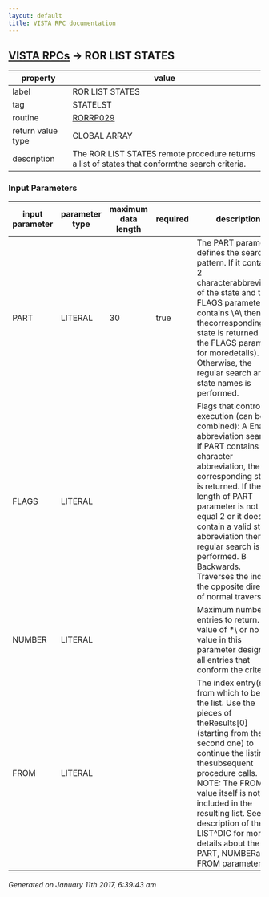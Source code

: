 ```yaml
---
layout: default
title: VISTA RPC documentation
---
```




## [VISTA RPCs](TableOfContent.md) &#8594; ROR LIST STATES 

 property | value 
--- | --- 
 label | ROR LIST STATES
 tag | STATELST
 routine | [RORRP029](http://code.osehra.org/dox/Routine_RORRP029_source.html)
 return value type | GLOBAL ARRAY
 description | The ROR LIST STATES remote procedure returns a list of states that conformthe search criteria.

### Input Parameters

| input parameter | parameter type | maximum data length | required | description | 
| --- | --- | --- | --- | --- | 
| PART | LITERAL | 30 | true | The PART parameter defines the search pattern. If it contains 2 characterabbreviation of the state and the FLAGS parameter contains \A\ then thecorresponding state is returned (see the FLAGS parameter for moredetails). Otherwise, the regular search among state names is performed. | 
| FLAGS | LITERAL |  |  | Flags that control the execution (can be combined):   A  Enable abbreviation search. If PART contains 2     character abbreviation, the corresponding state     is returned. If the length of PART parameter is     not equal 2 or it does not contain a valid state     abbreviation then the regular search is performed.   B  Backwards. Traverses the index in the opposite     direction of normal traversal. | 
| NUMBER | LITERAL |  |  | Maximum number of entries to return. A value of \*\ or no value in this parameter designates all entries that conform the criteria. | 
| FROM | LITERAL |  |  | The index entry(s) from which to begin the list. Use the pieces of theResults[0] (starting from the second one) to continue the listing in thesubsequent procedure calls.  NOTE: The FROM value itself is not included in the      resulting list.  See description of the LIST^DIC for more details about the PART, NUMBERand FROM parameters. | 




 ###### Generated on January 11th 2017, 6:39:43 am